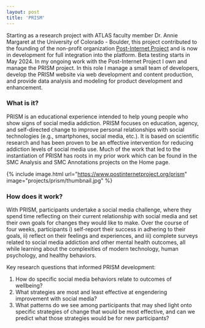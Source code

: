 ```yaml
---
layout: post
title: 'PRISM'
---
```



Starting as a research project with ATLAS faculty member Dr. Annie Margaret at the University of Colorado - Boulder, this project contributed to the founding of the non-profit organization [Post-Internet Project](https://postinternetproject.org) and is now in development for full integration into the platform. Beta testing starts in May 2024. In my ongoing work with the Post-Internet Project I own and manage the PRISM project. In this role I manage a small team of developers, develop the PRISM website via web development and content production, and provide data analysis and modeling for product development and enhancement.

### What is it?
PRISM is an educational experience intended to help young people who show signs of social media addiction. PRISM focuses on education, agency, and self-directed change to improve personal relationships with social technologies (e.g., smartphones, social media, etc.). It is based on scientific research and has been proven to be an effective intervention for reducing addiction levels of social media use. Much of the work that led to the instantiation of PRISM has roots in my prior work which can be found in the SMC Analysis and SMC Annotations projects on the Home page.

{% include image.html url="https://www.postinternetproject.org/prism" image="projects/prism/thumbnail.jpg" %}


### How does it work?
With PRISM, participants undertake a social media challenge, where they spend time reflecting on their current relationship with social media and set their own goals for changes they would like to make. Over the course of four weeks, participants i) self-report their success in adhering to their goals, ii) reflect on their feelings and experiences, and iii) complete surveys related to social media addiction and other mental health outcomes, all while learning about the complexities of modern technology, human psychology, and healthy behaviors.

Key research questions that informed PRISM development:
1. How do specific social media behaviors relate to outcomes of wellbeing?
2. What strategies are most and least effective at engendering improvement with social media?
3. What patterns do we see among participants that may shed light onto specific strategies of change that would be most effective, and can we predict what those strategies would be for new participants?
